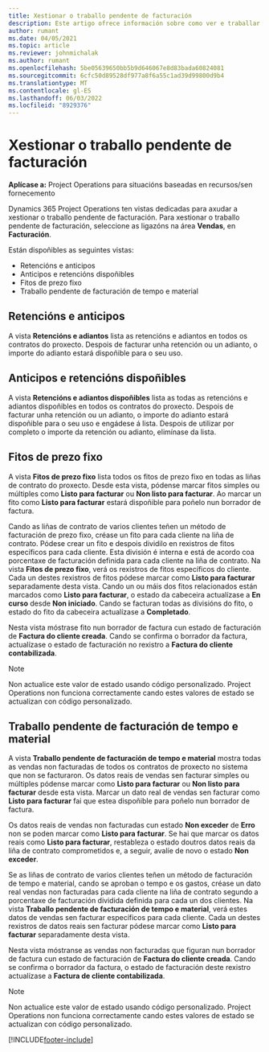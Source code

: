 ```yaml
---
title: Xestionar o traballo pendente de facturación
description: Este artigo ofrece información sobre como ver e traballar co atraso de facturación en Project Operations.
author: rumant
ms.date: 04/05/2021
ms.topic: article
ms.reviewer: johnmichalak
ms.author: rumant
ms.openlocfilehash: 5be05639650bb5b9d646067e8d83bada60824081
ms.sourcegitcommit: 6cfc50d89528df977a8f6a55c1ad39d99800d9b4
ms.translationtype: MT
ms.contentlocale: gl-ES
ms.lasthandoff: 06/03/2022
ms.locfileid: "8929376"
---
```

# <a name="manage-billing-backlog"></a>Xestionar o traballo pendente de facturación

**Aplícase a:** Project Operations para situacións baseadas en recursos/sen fornecemento

Dynamics 365 Project Operations ten vistas dedicadas para axudar a xestionar o traballo pendente de facturación. Para xestionar o traballo pendente de facturación, seleccione as ligazóns na área **Vendas**, en **Facturación**. 

Están dispoñibles as seguintes vistas:

- Retencións e anticipos
- Anticipos e retencións dispoñibles
- Fitos de prezo fixo
- Traballo pendente de facturación de tempo e material

## <a name="retainers-and-advances"></a>Retencións e anticipos

A vista **Retencións e adiantos** lista as retencións e adiantos en todos os contratos do proxecto. Despois de facturar unha retención ou un adianto, o importe do adianto estará dispoñible para o seu uso.

## <a name="available-retainers-and-advances"></a>Anticipos e retencións dispoñibles

A vista **Retencións e adiantos dispoñibles** lista as todas as retencións e adiantos dispoñibles en todos os contratos do proxecto. Despois de facturar unha retención ou un adianto, o importe do adianto estará dispoñible para o seu uso e engádese á lista. Despois de utilizar por completo o importe da retención ou adianto, elimínase da lista.

## <a name="fixed-price-milestones"></a>Fitos de prezo fixo

A vista **Fitos de prezo fixo** lista todos os fitos de prezo fixo en todas as liñas de contrato do proxecto. Desde esta vista, pódense marcar fitos simples ou múltiples como **Listo para facturar** ou **Non listo para facturar**. Ao marcar un fito como **Listo para facturar** estará dispoñible para poñelo nun borrador de factura.

Cando as liñas de contrato de varios clientes teñen un método de facturación de prezo fixo, créase un fito para cada cliente na liña de contrato. Pódese crear un fito e despois dividilo en rexistros de fitos específicos para cada cliente. Esta división é interna e está de acordo coa porcentaxe de facturación definida para cada cliente na liña de contrato. Na vista **Fitos de prezo fixo**, verá os rexistros de fitos específicos do cliente. Cada un destes rexistros de fitos pódese marcar como **Listo para facturar** separadamente desta vista. Cando un ou máis dos fitos relacionados están marcados como **Listo para facturar**, o estado da cabeceira actualízase a **En curso** desde **Non iniciado**. Cando se facturan todas as divisións do fito, o estado do fito da cabeceira actualízase a **Completado**.

Nesta vista móstrase fito nun borrador de factura cun estado de facturación de **Factura do cliente creada**. Cando se confirma o borrador da factura, actualízase o estado de facturación no rexistro a **Factura do cliente contabilizada**. 

> [!NOTE] 
> Non actualice este valor de estado usando código personalizado. Project Operations non funciona correctamente cando estes valores de estado se actualizan con código personalizado.

## <a name="time-and-material-billing-backlog"></a>Traballo pendente de facturación de tempo e material

A vista **Traballo pendente de facturación de tempo e material** mostra todas as vendas non facturadas de todos os contratos de proxecto no sistema que non se facturaron. Os datos reais de vendas sen facturar simples ou múltiples pódense marcar como **Listo para facturar** ou **Non listo para facturar** desde esta vista. Marcar un dato real de vendas sen facturar como **Listo para facturar** fai que estea dispoñible para poñelo nun borrador de factura.

Os datos reais de vendas non facturadas cun estado **Non exceder** de **Erro** non se poden marcar como **Listo para facturar**. Se hai que marcar os datos reais como **Listo para facturar**, restableza o estado doutros datos reais da liña de contrato comprometidos e, a seguir, avalíe de novo o estado **Non exceder**.

Se as liñas de contrato de varios clientes teñen un método de facturación de tempo e material, cando se aproban o tempo e os gastos, créase un dato real vendas non facturadas para cada cliente na liña de contrato segundo a porcentaxe de facturación dividida definida para cada un dos clientes. Na vista **Traballo pendente de facturación de tempo e material**, verá estes datos de vendas sen facturar específicos para cada cliente. Cada un destes rexistros de datos reais sen facturar pódese marcar como **Listo para facturar** separadamente desta vista.

Nesta vista móstranse as vendas non facturadas que figuran nun borrador de factura cun estado de facturación de **Factura do cliente creada**. Cando se confirma o borrador da factura, o estado de facturación deste rexistro actualízase a **Factura de cliente contabilizada**. 

> [!NOTE] 
> Non actualice este valor de estado usando código personalizado. Project Operations non funciona correctamente cando estes valores de estado se actualizan con código personalizado.


[!INCLUDE[footer-include](../includes/footer-banner.md)]

